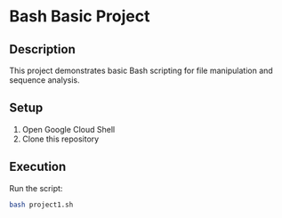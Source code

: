 # Bash Basic Project

## Description
This project demonstrates basic Bash scripting for file manipulation and sequence analysis.

## Setup
1. Open Google Cloud Shell
2. Clone this repository

## Execution
Run the script:
```bash
bash project1.sh
